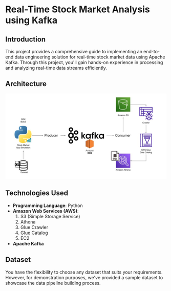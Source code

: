 # Real-Time Stock Market Analysis using Kafka

## Introduction
This project provides a comprehensive guide to implementing an end-to-end data engineering solution for real-time stock market data using Apache Kafka. Through this project, you'll gain hands-on experience in processing and analyzing real-time data streams efficiently.

## Architecture
![Architecture Diagram](./images/arc.png)

## Technologies Used
- **Programming Language**: Python
- **Amazon Web Services (AWS)**:
  1. S3 (Simple Storage Service)
  2. Athena
  3. Glue Crawler
  4. Glue Catalog
  5. EC2
- **Apache Kafka**

## Dataset
You have the flexibility to choose any dataset that suits your requirements. However, for demonstration purposes, we've provided a sample dataset to showcase the data pipeline building process.

